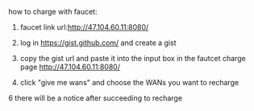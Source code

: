 how to charge with faucet:

1. faucet link url:http://47.104.60.11:8080/

2. log in https://gist.github.com/ and create a gist 

3. copy the gist url and paste it into the input box in the fautcet charge page http://47.104.60.11:8080/

5. click "give me wans" and choose the WANs you want to recharge 

6  there will be a notice after succeeding to recharge

